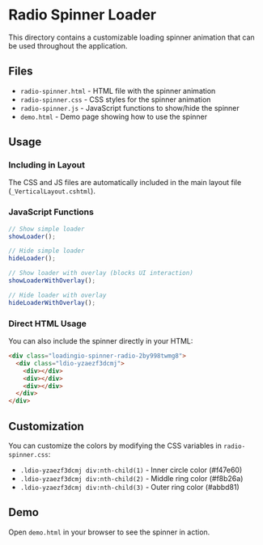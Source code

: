 # Radio Spinner Loader

This directory contains a customizable loading spinner animation that can be used throughout the application.

## Files

- `radio-spinner.html` - HTML file with the spinner animation
- `radio-spinner.css` - CSS styles for the spinner animation
- `radio-spinner.js` - JavaScript functions to show/hide the spinner
- `demo.html` - Demo page showing how to use the spinner

## Usage

### Including in Layout

The CSS and JS files are automatically included in the main layout file (`_VerticalLayout.cshtml`).

### JavaScript Functions

```javascript
// Show simple loader
showLoader();

// Hide simple loader
hideLoader();

// Show loader with overlay (blocks UI interaction)
showLoaderWithOverlay();

// Hide loader with overlay
hideLoaderWithOverlay();
```

### Direct HTML Usage

You can also include the spinner directly in your HTML:

```html
<div class="loadingio-spinner-radio-2by998twmg8">
  <div class="ldio-yzaezf3dcmj">
    <div></div>
    <div></div>
    <div></div>
  </div>
</div>
```

## Customization

You can customize the colors by modifying the CSS variables in `radio-spinner.css`:

- `.ldio-yzaezf3dcmj div:nth-child(1)` - Inner circle color (#f47e60)
- `.ldio-yzaezf3dcmj div:nth-child(2)` - Middle ring color (#f8b26a)
- `.ldio-yzaezf3dcmj div:nth-child(3)` - Outer ring color (#abbd81)

## Demo

Open `demo.html` in your browser to see the spinner in action.